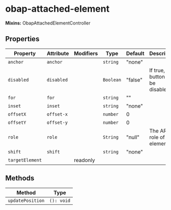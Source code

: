 # obap-attached-element

**Mixins:** ObapAttachedElementController

## Properties

| Property        | Attribute  | Modifiers | Type      | Default | Description                           |
|-----------------|------------|-----------|-----------|---------|---------------------------------------|
| `anchor`        | `anchor`   |           | `string`  | "none"  |                                       |
| `disabled`      | `disabled` |           | `Boolean` | "false" | If true, the button will be disabled. |
| `for`           | `for`      |           | `string`  | ""      |                                       |
| `inset`         | `inset`    |           | `string`  | "none"  |                                       |
| `offsetX`       | `offset-x` |           | `number`  | 0       |                                       |
| `offsetY`       | `offset-y` |           | `number`  | 0       |                                       |
| `role`          | `role`     |           | `String`  | "null"  | The ARIA role of the element.         |
| `shift`         | `shift`    |           | `string`  | "none"  |                                       |
| `targetElement` |            | readonly  |           |         |                                       |

## Methods

| Method           | Type       |
|------------------|------------|
| `updatePosition` | `(): void` |
